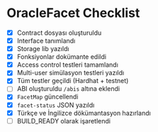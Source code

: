 # OracleFacet Checklist

- [x] Contract dosyası oluşturuldu
- [x] Interface tanımlandı
- [x] Storage lib yazıldı
- [x] Fonksiyonlar dokümante edildi
- [x] Access control testleri tamamlandı
- [x] Multi-user simülasyon testleri yazıldı
- [x] Tüm testler geçildi (Hardhat + testnet)
- [ ] ABI oluşturuldu `/abis` altına eklendi
- [x] `FacetMap` güncellendi
- [x] `facet-status` JSON yazıldı
- [x] Türkçe ve İngilizce dökümantasyon hazırlandı
- [ ] BUILD_READY olarak işaretlendi